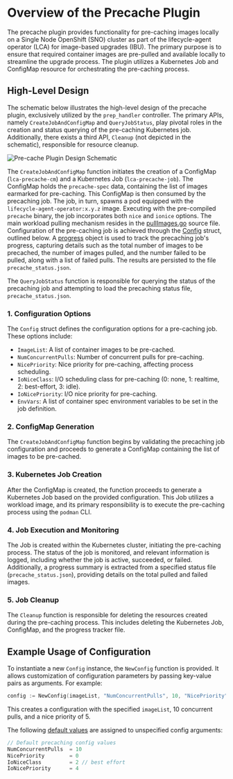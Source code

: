 # Overview of the Precache Plugin

The  precache plugin provides functionality for pre-caching images locally on a Single Node OpenShift (SNO) cluster as
part of the lifecycle-agent operator (LCA) for image-based upgrades (IBU).
The primary purpose is to ensure that required container images are pre-pulled and available locally to streamline the
upgrade process. The plugin utilizes a Kubernetes Job and ConfigMap resource for orchestrating the pre-caching process.

## High-Level Design

The schematic below illustrates the high-level design of the precache plugin, exclusively utilized by the `prep_handler`
controller. The primary APIs, namely `CreateJobAndConfigMap` and `QueryJobStatus`, play pivotal roles in the creation and status
querying of the pre-caching Kubernetes job. Additionally, there exists a third API, `Cleanup` (not depicted in the
schematic), responsible for resource cleanup.

![Pre-cache Plugin Design Schematic](assets/precache_design.svg)

The `CreateJobAndConfigMap` function initiates the creation of a ConfigMap (`lca-precache-cm`) and a Kubernetes Job (`lca-precache-job`).
The ConfigMap holds the `precache-spec` data, containing the list of images earmarked for pre-caching. This ConfigMap is
then consumed by the precaching job. The job, in turn, spawns a pod equipped with the `lifecycle-agent-operator:x.y.z` image.
Executing with the pre-compiled `precache` binary, the job incorporates both `nice` and `ionice` options.
The main workload pulling mechanism resides in the [pullImages.go](../internal/precache/workload/pullImages.go) source file.
Configuration of the pre-caching job is achieved through the [Config](../internal/precache/precache.go) struct, outlined
below. A [progress](../internal/precache/progress.go) object is used to track the precaching job's progress, capturing
details such as the total number of images to be precached, the number of images pulled, and the number failed to be pulled,
along with a list of failed pulls. The results are persisted to the file `precache_status.json`.

The `QueryJobStatus` function is responsible for querying the status of the precaching job and attempting to load the
precaching status file, `precache_status.json`.

### 1. Configuration Options

The `Config` struct defines the configuration options for a pre-caching job. These options include:

- `ImageList`: A list of container images to be pre-cached.
- `NumConcurrentPulls`: Number of concurrent pulls for pre-caching.
- `NicePriority`: Nice priority for pre-caching, affecting process scheduling.
- `IoNiceClass`: I/O scheduling class for pre-caching (0: none, 1: realtime, 2: best-effort, 3: idle).
- `IoNicePriority`: I/O nice priority for pre-caching.
- `EnvVars`: A list of container spec environment variables to be set in the job definition.

### 2. ConfigMap Generation

The `CreateJobAndConfigMap` function begins by validating the precaching job configuration and proceeds to generate a ConfigMap
containing the list of images to be pre-cached.

### 3. Kubernetes Job Creation

After the ConfigMap is created, the function proceeds to generate a Kubernetes Job based on the provided configuration.
This Job utilizes a workload image, and its primary responsibility is to execute the pre-caching process using the `podman`
CLI.

### 4. Job Execution and Monitoring

The Job is created within the Kubernetes cluster, initiating the pre-caching process. The status of the job is monitored,
and relevant information is logged, including whether the job is active, succeeded, or failed. Additionally, a progress
summary is extracted from a specified status file (`precache_status.json`), providing details on the total pulled
and failed images.

### 5. Job Cleanup

The `Cleanup` function is responsible for deleting the resources created during the pre-caching process. This includes
deleting the Kubernetes Job, ConfigMap, and the progress tracker file.

## Example Usage of Configuration

To instantiate a new `Config` instance, the `NewConfig` function is provided. It allows customization of configuration
parameters by passing key-value pairs as arguments. For example:

```go
config := NewConfig(imageList, "NumConcurrentPulls", 10, "NicePriority", 5)
```

This creates a configuration with the specified `imageList`, 10 concurrent pulls, and a nice priority of 5.

The following [default values](../internal/precache/constants.go) are assigned to unspecified config arguments:

```go
// Default precaching config values
NumConcurrentPulls  = 10
NicePriority        = 0
IoNiceClass         = 2 // best effort
IoNicePriority      = 4
```
